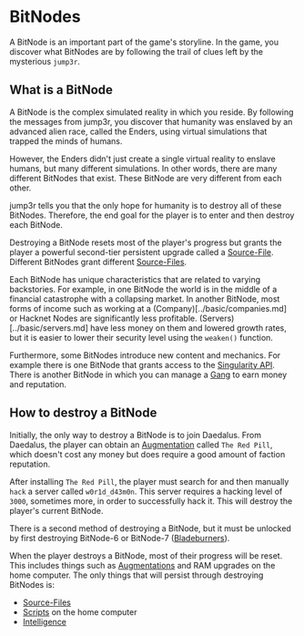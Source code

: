 # BitNodes

A BitNode is an important part of the game's storyline. In the game, you discover
what BitNodes are by following the trail of clues left by the mysterious `jump3r`.

## What is a BitNode

A BitNode is the complex simulated reality in which you reside. By following the messages
from jump3r, you discover that humanity was enslaved by an advanced alien race, called
the Enders, using virtual simulations that trapped the minds of humans.

However, the Enders didn't just create a single virtual reality to enslave humans, but many
different simulations. In other words, there are many different BitNodes that exist.
These BitNode are very different from each other.

jump3r tells you that the only hope for humanity is to destroy all of these BitNodes.
Therefore, the end goal for the player is to enter and then destroy each BitNode.

Destroying a BitNode resets most of the player's progress but grants the player a
powerful second-tier persistent upgrade called a [Source-File](sourcefiles.md).
Different BitNodes grant different [Source-Files](sourcefiles.md).

Each BitNode has unique characteristics that are related to varying backstories. For example, in one BitNode the world is in the middle of a financial catastrophe with a collapsing market. In another BitNode, most forms of income such as working at a (Company)[../basic/companies.md] or Hacknet Nodes are significantly less profitable. (Servers)[../basic/servers.md] have less money on them and lowered growth rates, but it is easier to lower their security level using the `weaken()` function.

Furthermore, some BitNodes introduce new content and mechanics. For example there is one
BitNode that grants access to the [Singularity API](https://github.com/bitburner-official/bitburner-src/blob/dev/markdown/bitburner.singularity.md).
There is another BitNode in which you can manage a [Gang](gang.md) to earn money and reputation.

## How to destroy a BitNode

Initially, the only way to destroy a BitNode is to join Daedalus.
From Daedalus, the player can obtain an [Augmentation](../basic/augmentations.md) called `The Red Pill`, which doesn't cost any money but does require a good amount of faction reputation.

After installing `The Red Pill`, the player must search for and then manually `hack` a
server called `w0r1d_d43m0n`. This server requires a hacking level of `3000`, sometimes more, in order to successfully hack it. This will destroy the player's current BitNode.

There is a second method of destroying a BitNode, but it must be unlocked by first
destroying BitNode-6 or BitNode-7 ([Bladeburners](bladeburners.md)).

When the player destroys a BitNode, most of their progress will be reset. This includes things such as [Augmentations](../basic/augmentations.md) and RAM upgrades on the home computer. The only things that will persist through destroying BitNodes is:

- [Source-Files](sourcefiles.md)
- [Scripts](../basic/scripts.md) on the home computer
- [Intelligence](intelligence.md)
